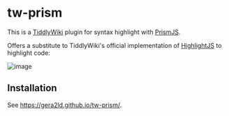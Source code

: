 # tw-prism

This is a [TiddlyWiki](https://tiddlywiki.com/) plugin for syntax highlight with [PrismJS](https://prismjs.com/).

Offers a substitute to TiddlyWiki's official implementation of [HighlightJS](https://highlightjs.org/) to highlight code:

![image](https://github.com/SonephetR2/TW5-randomtiddlerbutton/blob/main/PrismJSvHighlightJS.png)

## Installation

See <https://gera2ld.github.io/tw-prism/>.
